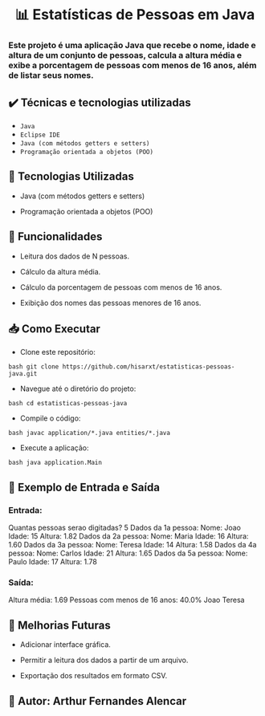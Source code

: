 
<h1 align="center"> 📊 Estatísticas de Pessoas em Java </h1> 

### Este projeto é uma aplicação Java que recebe o nome, idade e altura de um conjunto de pessoas, calcula a altura média e exibe a porcentagem de pessoas com menos de 16 anos, além de listar seus nomes.

## ✔️ Técnicas e tecnologias utilizadas

- ``Java ``
- ``Eclipse IDE``
- ``Java (com métodos getters e setters)``
- ``Programação orientada a objetos (POO)``
## 🚀 Tecnologias Utilizadas

- Java (com métodos getters e setters)

- Programação orientada a objetos (POO)

## 📌 Funcionalidades

- Leitura dos dados de N pessoas.

- Cálculo da altura média.

- Cálculo da porcentagem de pessoas com menos de 16 anos.

- Exibição dos nomes das pessoas menores de 16 anos.

## 📥 Como Executar

- Clone este repositório:

```bash git clone https://github.com/hisarxt/estatisticas-pessoas-java.git```

- Navegue até o diretório do projeto:

```bash cd estatisticas-pessoas-java```

- Compile o código:

```bash javac application/*.java entities/*.java```

- Execute a aplicação:

```bash java application.Main```
## 📌 Exemplo de Entrada e Saída

### Entrada:

Quantas pessoas serao digitadas? 5
Dados da 1a pessoa:
Nome: Joao
Idade: 15
Altura: 1.82
Dados da 2a pessoa:
Nome: Maria
Idade: 16
Altura: 1.60
Dados da 3a pessoa:
Nome: Teresa
Idade: 14
Altura: 1.58
Dados da 4a pessoa:
Nome: Carlos
Idade: 21
Altura: 1.65
Dados da 5a pessoa:
Nome: Paulo
Idade: 17
Altura: 1.78

### Saída:

Altura média: 1.69
Pessoas com menos de 16 anos: 40.0%
Joao
Teresa

## 📌 Melhorias Futuras

- Adicionar interface gráfica.

- Permitir a leitura dos dados a partir de um arquivo.

- Exportação dos resultados em formato CSV.

## 📌 Autor: Arthur Fernandes Alencar

